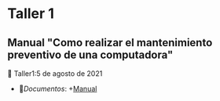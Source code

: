 # Taller 1
## Manual "Como realizar el mantenimiento preventivo de una computadora"
:paperclip: Taller1:5 de agosto de 2021
- :file_folder:_Documentos_:
    +[Manual](Manual_Taller1_Grupo5.pdf)
